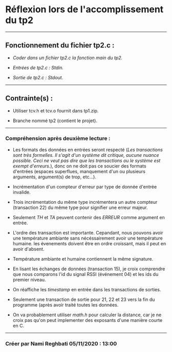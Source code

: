 # Réflexion lors de l'accomplissement du tp2

---------------------------------------------
## Fonctionnement du fichier tp2.c :

- *Coder dans un fichier tp2.c la fonction main du tp2.*

- *Entrées de tp2.c : Stdin.* 

- *Sortie de tp2.c : Stdout.*
----------------------------------------------

## Contrainte(s) :

- Utiliser tcv.h et tcv.o fournit dans tp1.zip.

- Branche nommé tp2 (contient le projet).

-----------------------------------------------
### Compréhension après deuxième lecture :

- Les formats des données en entrées seront respecté (*Les transactions sont très formelles. Il s'agit d'un système dit critique, aucune nuance possible.
  Ceci ne veut pas dire que les transactions ou le système est exempt d'erreurs.*), donc on ne doit pas ce soucier des formats d'entrées (espaces superflues,
  manquement d'un ou plusieurs arguments, argument(s) de trop, etc...).

- Incrémentation d'un compteur d'erreur par type de donnée d'entrée invalide.

- Trois incrémentation du même type incrémentera un autre compteur (transaction 22) du même type pour signifier une erreur majeur.

- Seulement *TH* et *TA* peuvent contenir des *ERREUR* comme argument en entrée.

- L'ordre des transaction est importante. Cepandant, nous pouvons avoir une température ambiante sans nécéssairement avoir une température humaine.
  les évenements doivent être en ordre croissant, mais il peut en avoir d'absent.

- Température ambiante et humaine contiennent la même signature.

- En lisant les échanges de données (transaction 15), je croix comprendre que nous comparons l'id du signal RSSI (événement 04) et les ids du premier niveau.

- On réaffiche les *timestamp* en entrée dans les transactions de sorties.

- Seulement une transaction de sortie pour 21, 22 et 23 vers la fin du programme (après avoir traité toutes les données.

- On va probablement utiliser *math.h* pour calculer la distance, car je ne croix pas qu'on peut implementer des exposants d'une manière courte en C.

------------------------------------------------

### Créer par Nami Reghbati 05/11/2020 : 13:00

